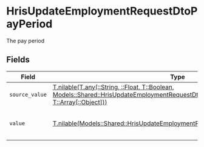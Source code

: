 # HrisUpdateEmploymentRequestDtoPayPeriod

The pay period


## Fields

| Field                                                                                                                                                                                                                    | Type                                                                                                                                                                                                                     | Required                                                                                                                                                                                                                 | Description                                                                                                                                                                                                              | Example                                                                                                                                                                                                                  |
| ------------------------------------------------------------------------------------------------------------------------------------------------------------------------------------------------------------------------ | ------------------------------------------------------------------------------------------------------------------------------------------------------------------------------------------------------------------------ | ------------------------------------------------------------------------------------------------------------------------------------------------------------------------------------------------------------------------ | ------------------------------------------------------------------------------------------------------------------------------------------------------------------------------------------------------------------------ | ------------------------------------------------------------------------------------------------------------------------------------------------------------------------------------------------------------------------ |
| `source_value`                                                                                                                                                                                                           | [T.nilable(T.any(::String, ::Float, T::Boolean, Models::Shared::HrisUpdateEmploymentRequestDtoSchemasPayPeriod4, T::Array[::Object]))](../../models/shared/hrisupdateemploymentrequestdtoschemaspayperiodsourcevalue.md) | :heavy_minus_sign:                                                                                                                                                                                                       | The source value of the pay period.                                                                                                                                                                                      | Hour                                                                                                                                                                                                                     |
| `value`                                                                                                                                                                                                                  | [T.nilable(Models::Shared::HrisUpdateEmploymentRequestDtoSchemasPayPeriodValue)](../../models/shared/hrisupdateemploymentrequestdtoschemaspayperiodvalue.md)                                                             | :heavy_minus_sign:                                                                                                                                                                                                       | The pay period of the job postings.                                                                                                                                                                                      | hour                                                                                                                                                                                                                     |
